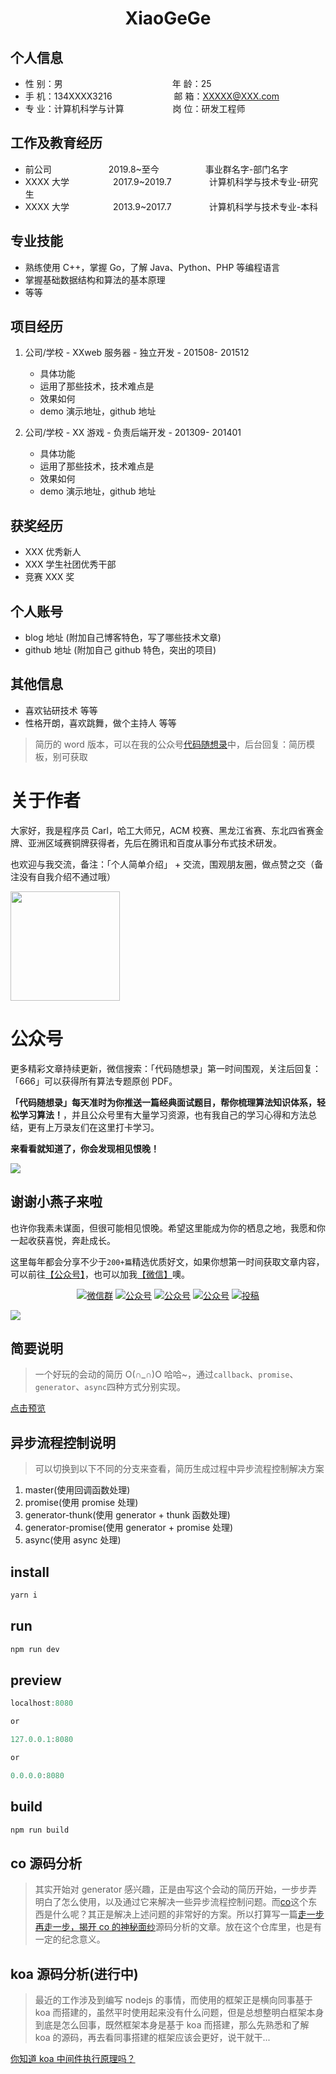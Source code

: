 <center>
     <h1>XiaoGeGe</h1>
 </center>

## 个人信息

- 性 别：男&emsp;&emsp;&emsp;&emsp;&emsp;&emsp;&emsp;&emsp;&emsp;&emsp;&emsp;&emsp;&ensp;年 龄：25
- 手 机：134XXXX3216 &emsp;&emsp;&emsp;&emsp;&emsp;&emsp;&ensp; 邮 箱：XXXXX@XXX.com
- 专 业：计算机科学与计算 &emsp;&emsp;&emsp;&emsp;&emsp; 岗 位：研发工程师

## 工作及教育经历

- 前公司&emsp;&emsp;&emsp;&emsp;&emsp;&emsp;&ensp;2019.8~至今&emsp;&emsp;&emsp;&emsp;&emsp; 事业群名字-部门名字
- XXXX 大学&emsp;&emsp;&emsp;&emsp;&emsp;2017.9~2019.7&emsp;&emsp;&emsp;&emsp; 计算机科学与技术专业-研究生
- XXXX 大学&emsp;&emsp;&emsp;&emsp;&emsp;2013.9~2017.7&emsp;&emsp;&emsp;&emsp; 计算机科学与技术专业-本科

## 专业技能

- 熟练使用 C++，掌握 Go，了解 Java、Python、PHP 等编程语言
- 掌握基础数据结构和算法的基本原理
- 等等

## 项目经历

1. 公司/学校 - XXweb 服务器 - 独立开发 - 201508- 201512

   - 具体功能
   - 运用了那些技术，技术难点是
   - 效果如何
   - demo 演示地址，github 地址

2. 公司/学校 - XX 游戏 - 负责后端开发 - 201309- 201401
   - 具体功能
   - 运用了那些技术，技术难点是
   - 效果如何
   - demo 演示地址，github 地址

## 获奖经历

- XXX 优秀新人
- XXX 学生社团优秀干部
- 竞赛 XXX 奖

## 个人账号

- blog 地址 (附加自己博客特色，写了哪些技术文章)
- github 地址 (附加自己 github 特色，突出的项目)

## 其他信息

- 喜欢钻研技术 等等
- 性格开朗，喜欢跳舞，做个主持人 等等

> 简历的 word 版本，可以在我的公众号[代码随想录](https://img-blog.csdnimg.cn/20200815195519696.png)中，后台回复：简历模板，别可获取

# 关于作者

大家好，我是程序员 Carl，哈工大师兄，ACM 校赛、黑龙江省赛、东北四省赛金牌、亚洲区域赛铜牌获得者，先后在腾讯和百度从事分布式技术研发。

也欢迎与我交流，备注：「个人简单介绍」 + 交流，围观朋友圈，做点赞之交（备注没有自我介绍不通过哦）

<a name="微信"></a>
<img src="https://img-blog.csdnimg.cn/20200814140330894.png" data-img="1" width="175" height="175">

# 公众号

更多精彩文章持续更新，微信搜索：「代码随想录」第一时间围观，关注后回复：「666」可以获得所有算法专题原创 PDF。

**「代码随想录」每天准时为你推送一篇经典面试题目，帮你梳理算法知识体系，轻松学习算法！**，并且公众号里有大量学习资源，也有我自己的学习心得和方法总结，更有上万录友们在这里打卡学习。

**来看看就知道了，你会发现相见恨晚！**

<a name="公众号"></a>

![](https://github.com/youngyangyang04/leetcode-master/blob/master/pics/%E5%85%AC%E4%BC%97%E5%8F%B7.png)

## 谢谢小燕子来啦

也许你我素未谋面，但很可能相见恨晚。希望这里能成为你的栖息之地，我愿和你一起收获喜悦，奔赴成长。

这里每年都会分享不少于`200+篇`精选优质好文，如果你想第一时间获取文章内容，可以前往[【公众号】](#公众号)，也可以加我[【微信】](#公众号)噢。

<p align="center">
  <a href="#公众号"><img src="https://img.shields.io/badge/weChat-微信群-blue.svg" alt="微信群"></a>
  <a href="#公众号"><img src="https://img.shields.io/badge/%E5%85%AC%E4%BC%97%E5%8F%B7-前端胖头鱼-blue.svg" alt="公众号"></a>
  <a href="https://juejin.cn/user/3438928099549352"><img src="https://img.shields.io/badge/juejin-掘金-blue.svg" alt="公众号"></a>
  <a href="https://segmentfault.com/u/116263"><img src="https://img.shields.io/badge/sg-sg-blue.svg" alt="公众号"></a>
  <a href="https://www.zhihu.com/people/qian-duan-pang-tou-yu"><img src="https://img.shields.io/badge/zhihu-知乎-informational" alt="投稿"></a>
 </p>

<a name="微信"></a> <a name="公众号"></a>

![](./wx.png)

## 简要说明

> 一个好玩的会动的简历 O(∩_∩)O 哈哈~，通过`callback`、`promise`、`generator`、`async`四种方式分别实现。

[点击预览](https://qianlongo.github.io/resume-native/dist/)

## 异步流程控制说明

> 可以切换到以下不同的分支来查看，简历生成过程中异步流程控制解决方案

1. master(使用回调函数处理)
2. promise(使用 promise 处理)
3. generator-thunk(使用 generator + thunk 函数处理)
4. generator-promise(使用 generator + promise 处理)
5. async(使用 async 处理)

## install

```javascript
yarn i

```

## run

```javascript
npm run dev

```

## preview

```javascript
localhost:8080

or

127.0.0.1:8080

or

0.0.0.0:8080

```

## build

```javascript
npm run build

```

## co 源码分析

> 其实开始对 generator 感兴趣，正是由写这个会动的简历开始，一步步弄明白了怎么使用，以及通过它来解决一些异步流程控制问题。而[co](https://github.com/tj/co)这个东西是什么呢？其正是解决上述问题的非常好的方案。所以打算写一篇[走一步再走一步，揭开 co 的神秘面纱](https://github.com/qianlongo/resume-native/blob/master/co-analysis.md)源码分析的文章。放在这个仓库里，也是有一定的纪念意义。

## koa 源码分析(进行中)

> 最近的工作涉及到编写 nodejs 的事情，而使用的框架正是横向同事基于 koa 而搭建的，虽然平时使用起来没有什么问题，但是总想整明白框架本身到底是怎么回事，既然框架本身是基于 koa 而搭建，那么先熟悉和了解 koa 的源码，再去看同事搭建的框架应该会更好，说干就干...

[你知道 koa 中间件执行原理吗？](https://github.com/qianlongo/resume-native/issues/1)
